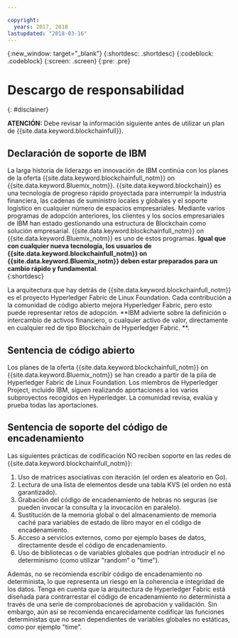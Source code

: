 ```yaml
---

copyright:
  years: 2017, 2018
lastupdated: "2018-03-16"
---
```


{:new_window: target="_blank"}
{:shortdesc: .shortdesc}
{:codeblock: .codeblock}
{:screen: .screen}
{:pre: .pre}


# Descargo de responsabilidad
{: #disclainer}

**ATENCIÓN:** Debe revisar la información siguiente antes de utilizar un plan de {{site.data.keyword.blockchainfull}}.

## Declaración de soporte de IBM

La larga historia de liderazgo en innovación de IBM continúa con los planes de la oferta {{site.data.keyword.blockchainfull_notm}} on {{site.data.keyword.Bluemix_notm}}. {{site.data.keyword.blockchain}} es una tecnología de progreso rápido proyectada para interrumpir la industria financiera, las cadenas de suministro locales y globales y el soporte logístico en cualquier número de espacios empresariales. Mediante varios programas de adopción anteriores, los clientes y los socios empresariales de IBM han estado gestionando una estructura de Blockchain como solución empresarial. {{site.data.keyword.blockchainfull_notm}} on {{site.data.keyword.Bluemix_notm}} es uno de estos programas. **Igual que con cualquier nueva tecnología, los usuarios de {{site.data.keyword.blockchainfull_notm}} on {{site.data.keyword.Bluemix_notm}} deben estar preparados para un cambio rápido y fundamental**.  
{:shortdesc}

La arquitectura que hay detrás de {{site.data.keyword.blockchainfull_notm}} es el proyecto Hyperledger Fabric de Linux Foundation. Cada contribución a la comunidad de código abierto mejora Hyperledger Fabric, pero esto puede representar retos de adopción. **IBM advierte sobre la definición o intercambio de activos financiero, o cualquier activo de valor, directamente en cualquier red de tipo Blockchain de Hyperledger Fabric. **.  

## Sentencia de código abierto

Los planes de la oferta {{site.data.keyword.blockchainfull_notm}} on {{site.data.keyword.Bluemix_notm}} se han creado a partir de la pila de Hyperledger Fabric de Linux Foundation. Los miembros de Hyperledger Project, incluido IBM, siguen realizando aportaciones a los varios subproyectos recogidos en Hyperledger.  La comunidad revisa, evalúa y prueba todas las aportaciones.

## Sentencia de soporte del código de encadenamiento

Las siguientes prácticas de codificación NO reciben soporte en las redes de {{site.data.keyword.blockchainfull_notm}}:

1. Uso de matrices asociativas con iteración (el orden es aleatorio en Go).
2. Lectura de una lista de elementos desde una tabla KVS (el orden no está garantizado).
3. Grabación del código de encadenamiento de hebras no seguras (se pueden invocar la consulta y la invocación en paralelo).
4. Sustitución de la memoria global o del almacenamiento de memoria caché para variables de estado de libro mayor en el código de encadenamiento.
5. Acceso a servicios externos, como por ejemplo bases de datos, directamente desde el código de encadenamiento.
6. Uso de bibliotecas o de variables globales que podrían introducir el no determinismo (como utilizar "random" o "time").  

Además, no se recomienda escribir código de encadenamiento no determinista, lo que representa un riesgo en la coherencia e integridad de los datos.  Tenga en cuenta que la arquitectura de Hyperledger Fabric está diseñada para contrarrestar el código de encadenamiento no determinista a través de una serie de comprobaciones de aprobación y validación. Sin embargo, aún así se recomienda encarecidamente codificar las funciones deterministas que no sean dependientes de variables globales no estáticas, como por ejemplo "time".  
